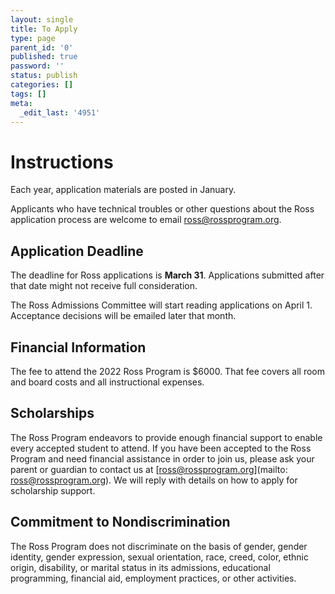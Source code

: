 ```yaml
---
layout: single
title: To Apply
type: page
parent_id: '0'
published: true
password: ''
status: publish
categories: []
tags: []
meta:
  _edit_last: '4951'
---
```


# Instructions

Each year, application materials are posted in January.

Applicants who have technical troubles or other questions about the Ross 
application process are welcome to email 
<a href="mailto:ross@rossprogram.org">ross@rossprogram.org</a>.

## Application Deadline
  
The deadline for Ross applications is **March 31**. Applications submitted 
after that date might not receive full consideration.

The Ross Admissions Committee will start reading applications on April 1.  Acceptance
decisions will be emailed later that month.
  

## Financial Information

The fee to attend the 2022 Ross Program is $6000. That fee covers 
all room and board costs and all instructional expenses. 

## Scholarships

The Ross Program endeavors to provide enough financial support to
enable every accepted student to attend. If you have been accepted to
the Ross Program and need financial assistance in order to join us,
please ask your parent or guardian to contact us at
[ross@rossprogram.org](mailto: ross@rossprogram.org). We will reply
with details on how to apply for scholarship support.

## Commitment to Nondiscrimination

The Ross Program does not discriminate on the basis of gender, gender
identity, gender expression, sexual orientation, race, creed, color,
ethnic origin, disability, or marital status in its admissions,
educational programming, financial aid, employment practices, or other
activities.


